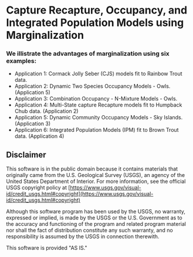 
# Capture Recapture, Occupancy, and Integrated Population Models using Marginalization

### We illistrate the advantages of marginalization using six examples:



- Application 1: Cormack Jolly Seber (CJS) models fit to Rainbow Trout data. 
- Application 2: Dynamic Two Species Occupancy Models - Owls. (Application 5)
- Application 3: Combination Occupancy - N-Mixture Models - Owls.
- Application 4: Multi-State capture Recapture models fit to Humpback Chub data. (Application 2)
- Application 5: Dynamic Community Occupancy Models - Sky Islands.(Application 3)
- Application 6: Integrated Population Models (IPM) fit to Brown Trout data. (Application 4)


## Disclaimer

This software is in the public domain because it contains materials that originally came from the U.S. Geological Survey  (USGS), an agency of the United States Department of Interior. For more information, see the official USGS copyright policy at [https://www.usgs.gov/visual-id/credit_usgs.html#copyright](https://www.usgs.gov/visual-id/credit_usgs.html#copyright)

Although this software program has been used by the USGS, no warranty, expressed or implied, is made by the USGS or the U.S. Government as to the accuracy and functioning of the program and related program material nor shall the fact of distribution constitute any such warranty, and no responsibility is assumed by the USGS in connection therewith.

This software is provided "AS IS."
